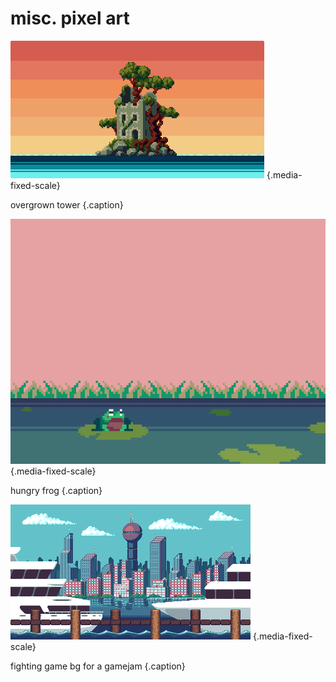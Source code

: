 # misc. pixel art

![overgrown tower](./media/overgrown_tower.png) {.media-fixed-scale}

overgrown tower {.caption}

![frog](./media/frog_4x.gif) {.media-fixed-scale}

hungry frog {.caption}

![fighting bg](./media/fighting_game_bg.gif) {.media-fixed-scale}

fighting game bg for a gamejam {.caption}